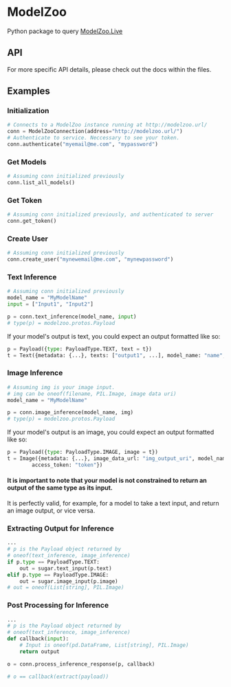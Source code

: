 # ModelZoo
Python package to query [ModelZoo.Live](https://modelzoo.live)

## API
For more specific API details, please check out the docs within the files.

## Examples
### Initialization
```python
# Connects to a ModelZoo instance running at http://modelzoo.url/
conn = ModelZooConnection(address="http://modelzoo.url/")
# Authenticate to service. Neccessary to see your token.
conn.authenticate("myemail@me.com", "mypassword")
```
### Get Models
```python
# Assuming conn initialized previously
conn.list_all_models()
```
### Get Token
```python
# Assuming conn initialized previously, and authenticated to server
conn.get_token()
```
### Create User
```python
# Assuming conn initialized previously
conn.create_user("mynewemail@me.com", "mynewpassword")
```
### Text Inference
```python
# Assuming conn initialized previously
model_name = "MyModelName"
input = ["Input1", "Input2"]

p = conn.text_inference(model_name, input)
# type(p) = modelzoo.protos.Payload
```
If your model's output is text, you could expect an output formatted like so:
```python
p = Payload({type: PayloadType.TEXT, text = t})
t = Text({metadata: {...}, texts: ["output1", ...], model_name: "name", access_token: "token"})
```
### Image Inference
```python
# Assuming img is your image input.
# img can be oneof(filename, PIL.Image, image data uri)
model_name = "MyModelName"

p = conn.image_inference(model_name, img)
# type(p) = modelzoo.protos.Payload
```
If your model's output is an image, you could expect an output formatted like so:
```python
p = Payload({type: PayloadType.IMAGE, image = t})
t = Image({metadata: {...}, image_data_url: "img_output_uri", model_name: "name", 
        access_token: "token"})
```
#### It is important to note that your model is not constrained to return an output of the same type as its input. 
It is perfectly valid, for example, for a model to take a text input, and return an image output, or vice versa.
### Extracting Output for Inference
```python
...
# p is the Payload object returned by
# oneof(text_inference, image_inference)
if p.type == PayloadType.TEXT:
    out = sugar.text_input(p.text)
elif p.type == PayloadType.IMAGE:
    out = sugar.image_input(p.image)
# out = oneof(List[string], PIL.Image)
```
### Post Processing for Inference
```python
...
# p is the Payload object returned by
# oneof(text_inference, image_inference)
def callback(input):
    # Input is oneof(pd.DataFrame, List[string], PIL.Image)
    return output

o = conn.process_inference_response(p, callback)

# o == callback(extract(payload))
```